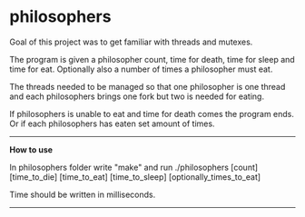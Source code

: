 # philosophers

Goal of this project was to get familiar with threads and mutexes.

The program is given a philosopher count, time for death, time for sleep and time for eat. Optionally also a number of times a philosopher must eat.

The threads needed to be managed so that one philosopher is one thread and each philosophers brings one fork but two is needed for eating.

If philosophers is unable to eat and time for death comes the program ends. Or if each philosophers has eaten set amount of times.

--- 

**How to use**

In philosophers folder write "make" and run ./philosophers [count] [time_to_die] [time_to_eat] [time_to_sleep] [optionally_times_to_eat]

Time should be written in milliseconds.

---
